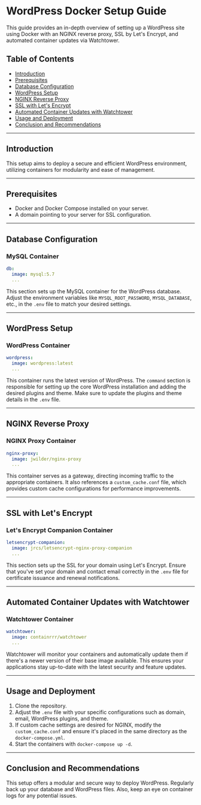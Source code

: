 # WordPress Docker Setup Guide

This guide provides an in-depth overview of setting up a WordPress site using Docker with an NGINX reverse proxy, SSL by Let's Encrypt, and automated container updates via Watchtower.

## Table of Contents
- [Introduction](#introduction)
- [Prerequisites](#prerequisites)
- [Database Configuration](#database-configuration)
- [WordPress Setup](#wordpress-setup)
- [NGINX Reverse Proxy](#nginx-reverse-proxy)
- [SSL with Let's Encrypt](#ssl-with-lets-encrypt)
- [Automated Container Updates with Watchtower](#automated-container-updates-with-watchtower)
- [Usage and Deployment](#usage-and-deployment)
- [Conclusion and Recommendations](#conclusion-and-recommendations)

---

## Introduction

This setup aims to deploy a secure and efficient WordPress environment, utilizing containers for modularity and ease of management.

---

## Prerequisites

- Docker and Docker Compose installed on your server.
- A domain pointing to your server for SSL configuration.

---

## Database Configuration

### MySQL Container

```yaml
db:
  image: mysql:5.7
  ...
```

This section sets up the MySQL container for the WordPress database. Adjust the environment variables like `MYSQL_ROOT_PASSWORD`, `MYSQL_DATABASE`, etc., in the `.env` file to match your desired settings.

---

## WordPress Setup

### WordPress Container

```yaml
wordpress:
  image: wordpress:latest
  ...
```

This container runs the latest version of WordPress. The `command` section is responsible for setting up the core WordPress installation and adding the desired plugins and theme. Make sure to update the plugins and theme details in the `.env` file.

---

## NGINX Reverse Proxy

### NGINX Proxy Container

```yaml
nginx-proxy:
  image: jwilder/nginx-proxy
  ...
```

This container serves as a gateway, directing incoming traffic to the appropriate containers. It also references a `custom_cache.conf` file, which provides custom cache configurations for performance improvements.

---

## SSL with Let's Encrypt

### Let's Encrypt Companion Container

```yaml
letsencrypt-companion:
  image: jrcs/letsencrypt-nginx-proxy-companion
  ...
```

This section sets up the SSL for your domain using Let's Encrypt. Ensure that you've set your domain and contact email correctly in the `.env` file for certificate issuance and renewal notifications.

---

## Automated Container Updates with Watchtower

### Watchtower Container

```yaml
watchtower:
  image: containrrr/watchtower
  ...
```

Watchtower will monitor your containers and automatically update them if there's a newer version of their base image available. This ensures your applications stay up-to-date with the latest security and feature updates.

---

## Usage and Deployment

1. Clone the repository.
2. Adjust the `.env` file with your specific configurations such as domain, email, WordPress plugins, and theme.
3. If custom cache settings are desired for NGINX, modify the `custom_cache.conf` and ensure it's placed in the same directory as the `docker-compose.yml`.
4. Start the containers with `docker-compose up -d`.
---

## Conclusion and Recommendations

This setup offers a modular and secure way to deploy WordPress. Regularly back up your database and WordPress files. Also, keep an eye on container logs for any potential issues.